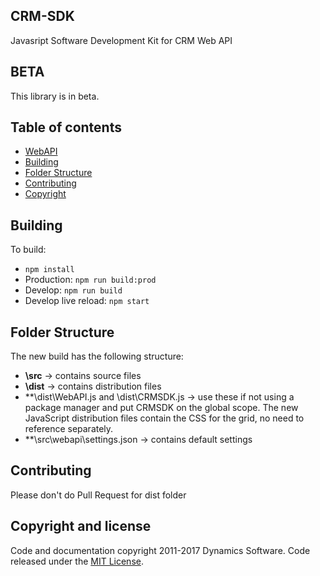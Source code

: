 
## CRM-SDK


Javasript Software Development Kit for CRM Web API

## BETA

This library is in beta.

## Table of contents

- [WebAPI](./WebAPI.md)
- [Building](#building)
- [Folder Structure](#folder-structure)
- [Contributing](#contributing)
- [Copyright](#copyright-and-license)

## Building

To build:
- `npm install`
- Production: `npm run build:prod`
- Develop: `npm run build`
- Develop live reload: `npm start`

## Folder Structure

The new build has the following structure:
- **\src** -> contains source files
- **\dist** -> contains distribution files
- **\dist\WebAPI.js and \dist\CRMSDK.js -> use these if not using a package manager and put CRMSDK on
the global scope. The new JavaScript distribution files contain the CSS for the grid, no need to reference
separately.
- **\src\webapi\settings.json -> contains default settings

## Contributing

Please don't do Pull Request for dist folder

## Copyright and license

Code and documentation copyright 2011-2017 Dynamics Software. Code released under the [MIT License](https://github.com/dys-solutions/crm-sdk/blob/master/LICENSE).
